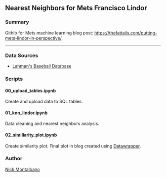 ## Nearest Neighbors for Mets Francisco Lindor 

### Summary
Githib for Mets machine learning blog post: https://thefattails.com/putting-mets-lindor-in-perspective/. 

***  

### Data Sources 
- [Lahman's Baseball Database](https://www.seanlahman.com/baseball-archive/statistics/)

### Scripts

#### 00_upload_tables.ipynb
Create and upload data to SQL tables. 

#### 01_knn_lindor.ipynb
Data cleaning and nearest neighbors analysis. 

#### 02_similiarity_plot.ipynb
Create similarity plot. Final plot in blog created using [Datawrapper](https://www.datawrapper.de/). 

### Author

[Nick Montalbano](https://github.com/NicholasMontalbano)
